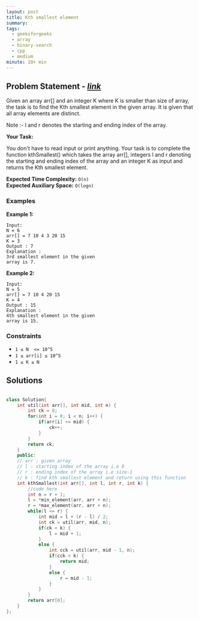 ```yaml
---
layout: post
title: Kth smallest element
summary:
tags:
  - geeksforgeeks
  - array
  - binary-search
  - cpp
  - medium
minute: 10+ min
---
```


## Problem Statement - [_link_](https://practice.geeksforgeeks.org/problems/kth-smallest-element5635/1)

Given an array arr[] and an integer K where K is smaller than size of array, the task is to find the Kth smallest element in the given array. It is given that all array elements are distinct.

Note :-  l and r denotes the starting and ending index of the array.

**Your Task:**

You don't have to read input or print anything. Your task is to complete the function kthSmallest() which takes the array arr[], integers l and r denoting the starting and ending index of the array and an integer K as input and returns the Kth smallest element.

**Expected Time Complexity:** `O(n)`  
**Expected Auxiliary Space:** `O(logn)`

### Examples

**Example 1:**

```
Input:
N = 6
arr[] = 7 10 4 3 20 15
K = 3
Output : 7
Explanation :
3rd smallest element in the given 
array is 7.
```

**Example 2:**

```
Input:
N = 5
arr[] = 7 10 4 20 15
K = 4
Output : 15
Explanation :
4th smallest element in the given 
array is 15.
```

### Constraints

- `1 ≤ N  <= 10^5`
- `1 ≤ arr[i] ≤ 10^5`
- `1 ≤ K ≤ N`

## Solutions

```cpp

class Solution{
    int util(int arr[], int mid, int n) {
        int ck = 0;
        for(int i = 0; i < n; i++) {
            if(arr[i] <= mid) {
                ck++;
            }
        }
        return ck;
    }
    public:
    // arr : given array
    // l : starting index of the array i.e 0
    // r : ending index of the array i.e size-1
    // k : find kth smallest element and return using this function
    int kthSmallest(int arr[], int l, int r, int k) {
        //code here
        int n = r + 1;
        l = *min_element(arr, arr + n);
        r = *max_element(arr, arr + n);
        while(l <= r) {
            int mid = l + (r - l) / 2;
            int ck = util(arr, mid, n);
            if(ck < k) {
                l = mid + 1;
            }
            else {
                int cck = util(arr, mid - 1, n);
                if(cck < k) {
                    return mid;
                }
                else {
                    r = mid - 1;
                } 
            }
        }
        return arr[0];
    }
};

```

